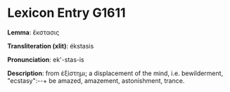 # Lexicon Entry G1611

**Lemma**: ἔκστασις

**Transliteration (xlit)**: ékstasis

**Pronunciation**: ek'-stas-is

**Description**:
from ἐξίστημι; a displacement of the mind, i.e. bewilderment, "ecstasy":--+ be amazed, amazement, astonishment, trance.
